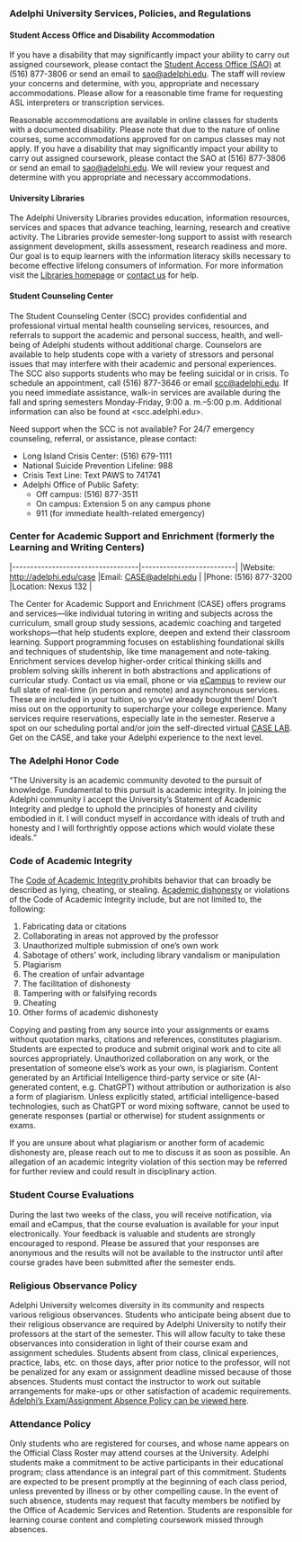
### Adelphi University Services, Policies, and Regulations

#### Student Access Office and Disability Accommodation


If you have a disability that may significantly impact your ability to carry out assigned 
coursework, please contact the [Student Access Office (SAO)](https://www.adelphi.edu/access-office/)
at <tel>(516) 877-3806</tel> or send an email to <sao@adelphi.edu>. The staff will review your concerns and 
determine, with you, appropriate and necessary accommodations. Please allow for a reasonable time frame for 
requesting ASL interpreters or transcription services.

Reasonable accommodations are available in online classes for students with a documented 
disability. Please note that due to the nature of online courses, some accommodations approved 
for on campus classes may not apply. If you have a disability that may significantly impact your 
ability to carry out assigned coursework, please contact the SAO at <tel>(516) 877-3806</tel> or send an 
email to <sao@adelphi.edu>. We will review your request and determine with you appropriate and 
necessary accommodations.

#### University Libraries
The Adelphi University Libraries provides education, information resources, services and spaces that advance teaching, learning, research and creative activity. The Libraries provide semester-long support to assist with research assignment development, skills assessment, research readiness and more. Our goal is to equip learners with the information literacy skills necessary to become effective lifelong consumers of information. For more information visit the [Libraries homepage](https://www.adelphi.edu/libraries/)
or [contact us](https://www.adelphi.edu/libraries/contacts-get-help/) for help.

#### Student Counseling Center

The Student Counseling Center (SCC) provides confidential and professional virtual mental health 
counseling services, resources, and referrals to support the academic and personal success, health, 
and well-being of Adelphi students without additional charge. Counselors are available to help 
students cope with a variety of stressors and personal issues that may interfere with their academic 
and personal experiences. The SCC also supports students who may be feeling suicidal or in crisis. To 
schedule an appointment, call (516) 877-3646 or email scc@adelphi.edu. If you need immediate 
assistance, walk-in services are available during the fall and spring semesters Monday-Friday, 9:00 a.
m.–5:00 p.m. Additional information can also be found at <scc.adelphi.edu>.


Need support when the SCC is not available? For 24/7 emergency counseling, referral, or assistance, please contact:

- Long Island Crisis Center: <tel>(516) 679-1111</tel>
- National Suicide Prevention Lifeline: 988
- Crisis Text Line: Text PAWS to 741741
- Adelphi Office of Public Safety:
  - Off campus: <tel>(516) 877-3511</tel>
  - On campus: Extension 5 on any campus phone
  - 911 (for immediate health-related emergency)

### Center for Academic Support and Enrichment (formerly the Learning and Writing Centers)


|-----------------------------------|--------------------------|
|Website: <http://adelphi.edu/case> |Email: <CASE@adelphi.edu> |
|Phone: <tel>(516) 877-3200</tel>   |Location: Nexus 132       |

The Center for Academic Support and Enrichment (CASE) offers programs and services—like individual 
tutoring in writing and subjects across the curriculum, small group study sessions, academic coaching 
and targeted workshops—that help students explore, deepen and extend their classroom learning. Support 
programming focuses on establishing foundational skills and techniques of studentship, like time 
management and note-taking. Enrichment services develop higher-order critical thinking skills and 
problem solving skills inherent in both abstractions and applications of curricular study. Contact us 
via email, phone or via [eCampus](https://login.adelphi.edu/cas/login?service=https%3A%2F%2Fportal.adelphi.edu%2F) 
to review our full slate of real-time (in person and remote) and 
asynchronous services. These are included in your tuition, so you’ve already bought them! Don’t miss 
out on the opportunity to supercharge your college experience. Many services require reservations, 
especially late in the semester. Reserve a spot on our scheduling portal and/or join the self-directed 
virtual [CASE LAB](https://moodle.adelphi.edu/course/view.php?id=102830&notifyeditingon=1). 
Get on the CASE, and take your Adelphi experience to the next level.

### The Adelphi Honor Code
“The University is an academic community devoted to the pursuit of knowledge. Fundamental to this pursuit is academic
integrity. In joining the Adelphi community I accept the University’s Statement of Academic Integrity and pledge to
uphold the principles of honesty and civility embodied in it. I will conduct myself in accordance with ideals of truth
and honesty and I will forthrightly oppose actions which would violate these ideals.”

### Code of Academic Integrity
The [Code of Academic Integrity ](https://www.adelphi.edu/policies/academic-integrity/) 
prohibits behavior that can broadly be described as lying, cheating, or stealing.
[Academic dishonesty](https://www.adelphi.edu/conduct/academic-dishonesty/) or 
violations of the Code of Academic Integrity include, but are not limited to, the following:

1. Fabricating data or citations
2. Collaborating in areas not approved by the professor
3. Unauthorized multiple submission of one’s own work
4. Sabotage of others’ work, including library vandalism or manipulation
5. Plagiarism
6. The creation of unfair advantage
7. The facilitation of dishonesty
8. Tampering with or falsifying records
9. Cheating
10. Other forms of academic dishonesty

Copying and pasting from any source into your assignments or exams without quotation marks, citations and references,
constitutes plagiarism. Students are expected to produce and submit original work and to cite all sources appropriately.
Unauthorized collaboration on any work, or the presentation of someone else’s work as your own, is plagiarism. Content
generated by an Artificial Intelligence third-party service or site (AI-generated content, e.g. ChatGPT) without
attribution or authorization is also a form of plagiarism. Unless explicitly stated, artificial intelligence-based
technologies, such as ChatGPT or word mixing software, cannot be used to generate responses (partial or otherwise) for
student assignments or exams.

If you are unsure about what plagiarism or another form of academic dishonesty are, please reach out to me to discuss it
as soon as possible. An allegation of an academic integrity violation of this section may be referred for further review
and could result in disciplinary action.

### Student Course Evaluations
During the last two weeks of the class, you will receive notification, via email and eCampus, that the course evaluation
is available for your input electronically. Your feedback is valuable and students are strongly encouraged to respond.
Please be assured that your responses are anonymous and the results will not be available to the instructor until after
course grades have been submitted after the semester ends.


### Religious Observance Policy
Adelphi University welcomes diversity in its community and respects various religious observances. Students who
anticipate being absent due to their religious observance are required by Adelphi University to notify their professors
at the start of the semester. This will allow faculty to take these observances into consideration in light of their
course exam and assignment schedules. Students absent from class, clinical experiences, practice, labs, etc. on those
days, after prior notice to the professor, will not be penalized for any exam or assignment deadline missed because of
those absences. Students must contact the instructor to work out suitable arrangements for make-ups or other
satisfaction of academic requirements. 
[Adelphi’s Exam/Assignment Absence Policy can be viewed here](https://www.adelphi.edu/policies/absence-policy/).

### Attendance Policy
Only students who are registered for courses, and whose name appears on the Official Class Roster may attend courses at
the University. Adelphi students make a commitment to be active participants in their educational program; class
attendance is an integral part of this commitment. Students are expected to be present promptly at the beginning of each
class period, unless prevented by illness or by other compelling cause. In the event of such absence, students may
request that faculty members be notified by the Office of Academic Services and Retention. Students are responsible for
learning course content and completing coursework missed through absences.